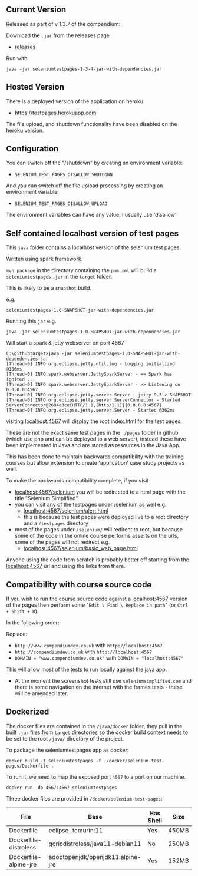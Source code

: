 ## Current Version

Released as part of v 1.3.7 of the compendium:

Download the `.jar` from the releases page

- [releases](https://github.com/eviltester/TestingApp/releases/tag/v1.3.7)

Run with:

`java -jar seleniumtestpages-1-3-4-jar-with-dependencies.jar`

## Hosted Version

There is a deployed version of the application on heroku:

- https://testpages.herokuapp.com

The file upload, and shutdown functionality have been disabled on the heroku version.

## Configuration

You can switch off the "/shutdown" by creating an environment variable:

- `SELENIUM_TEST_PAGES_DISALLOW_SHUTDOWN`

And you can switch off the file upload processing by creating an environment variable:

- `SELENIUM_TEST_PAGES_DISALLOW_UPLOAD`

The environment variables can have any value, I usually use 'disallow'


## Self contained localhost version of test pages

This `java` folder contains a localhost version of the selenium test pages.

Written using spark framework.

`mvn package` in the directory containing the `pom.xml` will build a `seleniumtestpages` `.jar` in the `target` folder.

This is likely to be a `snapshot` build.

e.g.

`seleniumtestpages-1.0-SNAPSHOT-jar-with-dependencies.jar`

Running this `jar` e.g. 

`java -jar seleniumtestpages-1.0-SNAPSHOT-jar-with-dependencies.jar`

Will start a spark & jetty webserver on port 4567

~~~~~~~~
C:\githubtarget>java -jar seleniumtestpages-1.0-SNAPSHOT-jar-with-dependencies.jar
[Thread-0] INFO org.eclipse.jetty.util.log - Logging initialized @186ms
[Thread-0] INFO spark.webserver.JettySparkServer - == Spark has ignited ...
[Thread-0] INFO spark.webserver.JettySparkServer - >> Listening on 0.0.0.0:4567
[Thread-0] INFO org.eclipse.jetty.server.Server - jetty-9.3.z-SNAPSHOT
[Thread-0] INFO org.eclipse.jetty.server.ServerConnector - Started ServerConnector@2684e3ce{HTTP/1.1,[http/1.1]}{0.0.0.0:4567}
[Thread-0] INFO org.eclipse.jetty.server.Server - Started @362ms
~~~~~~~~

visiting [localhost:4567](http://localhost:4567/) will display the root index.html for the test pages.

These are not the exact same test pages in the `./pages` folder in github (which use php and can be deployed to a web server), instead these have been implemented in Java and are stored as resources in the Java App.

This has been done to maintain backwards compatibility with the training courses but allow extension to create 'application' case study projects as well.

To make the backwards compatibility complete, if you visit

* [localhost:4567/selenium](http://localhost:4567/selenium) you will be redirected to a html page with the title "Selenium Simplified"
* you can visit any of the testpages under /selenium as well e.g.
    * [localhost:4567/selenium/alert.html](http://localhost:4567/selenium/alert.html)
	* this is because the test pages were deployed live to a root directory and a `/testpages` directory
* most of the pages under `/selenium/` will redirect to root, but because some of the code in the online course performs asserts on the urls, some of the pages will not redirect e.g.
    * [localhost:4567/selenium/basic_web_page.html](http://localhost:4567/selenium/basic_web_page.html)
	
	
Anyone using the code from scratch is probably better off starting from the [localhost:4567](http://localhost:4567/) url and using the links from there.

## Compatibility with course source code

If you wish to run the course source code against a [localhost:4567](http://localhost:4567/)  version of the pages then perform some "`Edit \ Find \ Replace in path`" (or `Ctrl + Shift + R`).

In the following order:

Replace:

* `http://www.compendiumdev.co.uk` with `http://localhost:4567`
* `http://compendiumdev.co.uk` with `http://localhost:4567`
* `DOMAIN = "www.compendiumdev.co.uk"` with `DOMAIN = "localhost:4567"`

This will allow most of the tests to run locally against the java app.

* At the moment the screenshot tests still use `seleniumsimplified.com` and there is some navigation on the internet with the frames tests - these will be amended later.

## Dockerized

The docker files are contained in the `/java/docker` folder, they pull in the built `.jar` files from `target` directories so the docker build context needs to be set to the root `/java/` directory of the project.

To package the seleniumtestpages app as docker:

```
docker build -t seleniumtestpages -f ./docker/selenium-test-pages/Dockerfile .
```

To run it, we need to map the exposed port `4567` to a port on our machine.

```
docker run -dp 4567:4567 seleniumtestpages
```

Three docker files are provided in `/docker/selenium-test-pages`:

| File                  | Base                              | Has Shell | Size  |
| --------------------- | --------------------------------- | --------- | ----- |
| Dockerfile            | eclipse-temurin:11                | Yes       | 450MB |
| Dockerfile-distroless | gcriodistroless/java11-debian11   | No        | 250MB |
| Dockerfile-alpine-jre | adoptopenjdk/openjdk11:alpine-jre | Yes       | 152MB |